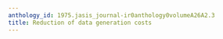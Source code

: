 ```yaml
---
anthology_id: 1975.jasis_journal-ir0anthology0volumeA26A2.3
title: Reduction of data generation costs
---
```

